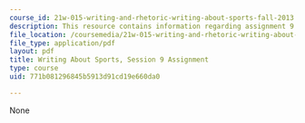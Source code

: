 ```yaml
---
course_id: 21w-015-writing-and-rhetoric-writing-about-sports-fall-2013
description: This resource contains information regarding assignment 9.
file_location: /coursemedia/21w-015-writing-and-rhetoric-writing-about-sports-fall-2013/771b081296845b5913d91cd19e660da0_MIT21W_015F13_Assignment9.pdf
file_type: application/pdf
layout: pdf
title: Writing About Sports, Session 9 Assignment
type: course
uid: 771b081296845b5913d91cd19e660da0

---
```

None